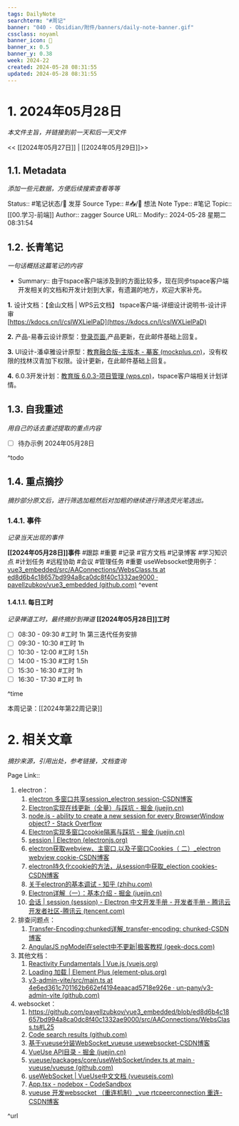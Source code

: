 ```yaml
---
tags: DailyNote
searchterm: "#周记"
banner: "040 - Obsidian/附件/banners/daily-note-banner.gif"
cssclass: noyaml
banner_icon: 💌
banner_x: 0.5
banner_y: 0.38
week: 2024-22
created: 2024-05-28 08:31:55
updated: 2024-05-28 08:31:55
---
```


# 1. 2024年05月28日

_本文件主旨，并链接到前一天和后一天文件_

<< [[2024年05月27日]] | [[2024年05月29日]]>>

## 1.1. Metadata

_添加一些元数据，方便后续搜索查看等等_

Status:: #笔记状态/🌱 发芽
Source Type:: #📥/💭 想法 
Note Type:: #笔记
Topic:: [[00.学习-前端]]
Author:: zagger
Source URL::
Modify:: 2024-05-28 星期二 08:31:54

## 1.2. 长青笔记

_一句话概括这篇笔记的内容_

- Summary::
由于tspace客户端涉及到的方面比较多，现在同步tspace客户端开发相关的文档和开发计划到大家，有遗漏的地方，欢迎大家补充。

**1.** 设计文档：【金山文档 | WPS云文档】 tspace客户端-详细设计说明书-设计评审  
[https://kdocs.cn/l/cslWXLielPaD](https://kdocs.cn/l/cslWXLielPaD)

**2.** 产品-易春云设计原型：[登录页面](http://172.16.203.30:8005/%E6%95%99%E8%82%B2%E6%A1%8C%E9%9D%A2%E4%BA%91%E7%B3%BB%E5%88%976.0.3/TSpace%E5%AE%A2%E6%88%B7%E7%AB%AF/#id=null&p=%E7%99%BB%E5%BD%95%E9%A1%B5%E9%9D%A2&g=1),产品更新，在此邮件基础上回复。

**3.** UI设计-潘卓雅设计原型：[教育融合版-主版本 - 摹客 (mockplus.cn)](https://app.mockplus.cn/app/share-2cead021a85116ecf8d022464e3226b7share-bwzAZ8jsj/develop/design/ddHWD4PDu)，没有权限的找林汉青加下权限。设计更新，在此邮件基础上回复。

**4.** 6.0.3开发计划：[教育版 6.0.3-项目管理 (wps.cn)](https://pm.wps.cn/?vcl_cli=st&group_id=1769798260#/project/1712625117321129?viewId=1712625117339780)，tspace客户端相关计划详情。
## 1.3. 自我重述

_用自己的话去重述提取的重点内容_

- [ ] 待办示例 2024年05月28日

^todo

## 1.4. 重点摘抄

_摘抄部分原文后，进行筛选加粗然后对加粗的继续进行筛选荧光笔选出。_

### 1.4.1. 事件

_记录当天出现的事件_

**[[2024年05月28日]]事件** 
#跟踪 #重要 #记录 #官方文档 #记录博客 #学习知识点 #计划任务 #远程协助 #会议 #管理任务
#重要 useWebsocket使用例子： [vue3_embedded/src/AAConnections/WebsClass.ts at ed8d6b4c18657bd994a8ca0dc8f40c1332ae9000 · pavellzubkov/vue3_embedded (github.com)](https://github.com/pavellzubkov/vue3_embedded/blob/ed8d6b4c18657bd994a8ca0dc8f40c1332ae9000/src/AAConnections/WebsClass.ts#L25)
^event

#### 1.4.1.1. 每日工时

_记录禅道工时，最终摘抄到禅道_
**[[2024年05月28日]]工时**
- [ ] 08:30 - 09:30 #工时  1h 第三迭代任务安排
- [ ] 09:30 - 10:30 #工时  1h
- [ ] 10:30 - 12:00 #工时  1.5h
- [ ] 14:00 - 15:30 #工时  1.5h
- [ ] 15:30 - 16:30 #工时  1h
- [ ] 16:30 - 17:30 #工时  1h

^time

本周记录：[[2024年第22周记录]]

# 2. 相关文章

_摘抄来源，引用出处，参考链接，文档查询_

Page Link::
1. electron：
	1. [electron 多窗口共享session_electron session-CSDN博客](https://blog.csdn.net/leiweip/article/details/119764343)
	2. [Electron实现在线更新（全量）与踩坑 - 掘金 (juejin.cn)](https://juejin.cn/post/6844904158760288270)
	3. [node.js - ability to create a new session for every BrowserWindow object? - Stack Overflow](https://stackoverflow.com/questions/55244231/ability-to-create-a-new-session-for-every-browserwindow-object)
	4. [Electron实现多窗口cookie隔离与踩坑 - 掘金 (juejin.cn)](https://juejin.cn/post/6943481736110030855)
	5. [session | Electron (electronjs.org)](https://www.electronjs.org/zh/docs/latest/api/session#sessetcertificateverifyprocproc)
	6. [electron获取webview、主窗口,以及子窗口Cookies（ 二）_electron webview cookie-CSDN博客](https://blog.csdn.net/SquirrelPineal/article/details/125884597)
	7. [electron持久化cookie的方法，从session中获取_election cookies-CSDN博客](https://blog.csdn.net/weixin_45756789/article/details/134754814)
	8. [关于electron的基本调试 - 知乎 (zhihu.com)](https://zhuanlan.zhihu.com/p/377819089)
	9. [Electron详解（一）：基本介绍 - 掘金 (juejin.cn)](https://juejin.cn/post/7253856944972660796)
	10. [会话 | session (session) - Electron 中文开发手册 - 开发者手册 - 腾讯云开发者社区-腾讯云 (tencent.com)](https://cloud.tencent.com/developer/section/1116334)
2. 排查问题点：
	1. [Transfer-Encoding:chunked详解_transfer-encoding: chunked-CSDN博客](https://blog.csdn.net/qq_32331073/article/details/82148409)
	2. [AngularJS ngModel在select中不更新|极客教程 (geek-docs.com)](https://geek-docs.com/angularjs/angularjs-ask-answer/640_angularjs_ngmodel_not_updating_in_select.html)
3. 其他文档：
	1. [Reactivity Fundamentals | Vue.js (vuejs.org)](https://vuejs.org/guide/essentials/reactivity-fundamentals.html)
	2. [Loading 加载 | Element Plus (element-plus.org)](https://element-plus.org/zh-CN/component/loading.html#%E6%8C%87%E4%BB%A4)
	3. [v3-admin-vite/src/main.ts at 4e6ed361c701162b662ef4194eaacad5718e926e · un-pany/v3-admin-vite (github.com)](https://github.com/un-pany/v3-admin-vite/blob/4e6ed361c701162b662ef4194eaacad5718e926e/src/main.ts)
4. websocket：
	1. https://github.com/pavellzubkov/vue3_embedded/blob/ed8d6b4c18657bd994a8ca0dc8f40c1332ae9000/src/AAConnections/WebsClass.ts#L25
	2. [Code search results (github.com)](https://github.com/search?q=useWebSocket++binaryType+%27arraybuffer%27+language%3ATypeScript&type=code)
	3. [基于vueuse分装WebSocket_vueuse usewebsocket-CSDN博客](https://blog.csdn.net/qq_15557073/article/details/136028979)
	4. [VueUse API目录 - 掘金 (juejin.cn)](https://juejin.cn/post/7307188006888439859)
	5. [vueuse/packages/core/useWebSocket/index.ts at main · vueuse/vueuse (github.com)](https://github.com/vueuse/vueuse/blob/main/packages/core/useWebSocket/index.ts)
	6. [useWebSocket | VueUse中文文档 (vueusejs.com)](https://www.vueusejs.com/core/useWebSocket/#type-declarations)
	7. [App.tsx - nodebox - CodeSandbox](https://codesandbox.io/p/sandbox/nervous-yalow-3y5jss?file=%2FApp.tsx%3A15%2C22)
	8. [vueuse 开发websocket （重连机制）_vue rtcpeerconnection 重连-CSDN博客](https://blog.csdn.net/hbiao68/article/details/121629342)

^url

